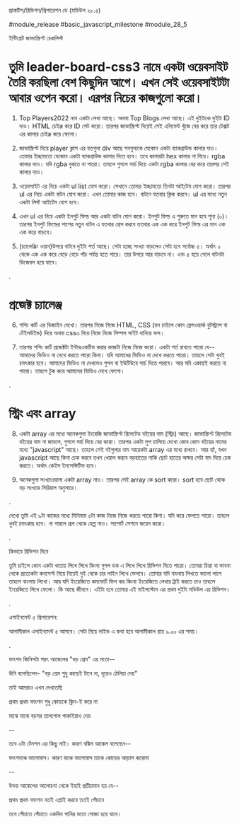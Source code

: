 প্রাকটিস/রিভিশন/প্রিপারেশন ডে (মডিউল ২৮.৫)

#module_release #basic_javascript_milestone #module_28_5



ইন্টিগ্রেট জাভাস্ক্রিপ্ট চেকলিস্ট 

# তুমি leader-board-css3 নামে একটা ওয়েবসাইট তৈরি করছিলা বেশ কিছুদিন আগে। এখন সেই ওয়েবসাইটটা আবার ওপেন করো। এরপর নিচের কাজগুলো করো। 



1. Top Players2022 নাম একটা লেখা আছে। অথবা Top Blogs লেখা আছে। এই দুইটাকে দুইটা ID দাও। HTML চেইঞ্জ করে ID সেট করো। তারপর জাভাস্ক্রিপ্ট দিয়েই সেই এলিমেন্ট খুঁজে বের করে তার টেক্সট এর কালার চেইঞ্জ করে ফেলো। 

2. জাভাস্ক্রিপ্ট দিয়ে player ক্লাস এর যতগুলা div আছে সবগুলাকে যেকোন একটা ব্যাকগ্রাউন্ড কালার দাও। তোমার ইচ্ছামতো যেকোন একটা ব্যাকগ্রাউন্ড কালার দিতে হবে। তবে কালারটা hex কালার না দিয়ে। rgba কালার দাও। যদি rgba বুঝতে না পারো। তাহলে গুগলে সার্চ দিয়ে একটা rgba কালার বের করে তারপর সেই কালার দাও।  

3. ওয়েবসাইট এর নিচে একটা ul list যোগ করো। সেখানে তোমার ইচ্ছামতো তিনটা আইটেম যোগ করো। তারপর ul এর নিচে একটা বাটন যোগ করো। এখন তোমার কাজ হবে। বাটনে যতবার ক্লিক করবে। ul এর মধ্যে নতুন একটা লিস্ট আইটেম যোগ হবে। 

4. এখন ul এর নিচে একটা ইনপুট ফিল্ড আর একটা বাটন যোগ করো। ইনপুট ফিল্ড এ শুরুতে মান হবে শূন্য (০)। তারপর ইনপুট ফিল্ডের পাশের নতুন বাটন এ যতবার প্রেস করবে ততবার এক এক করে ইনপুট ফিল্ড এর মান এক এক করে বাড়বে। 



5. (চ্যালেঞ্জিং ওয়ান)উপরে বাটনে দুইটা শর্ত আছে। সেটা হচ্ছে সংখ্যা বাড়লেও সেটা হবে সর্বোচ্চ ৫। অর্থাৎ ০ থেকে এক এক করে বেড়ে বেড়ে পাঁচ পর্যন্ত হতে পারে। তার উপরে আর বাড়বে না। এবং ৫ হয়ে গেলে বাটনটা ডিজেবল হয়ে যাবে। 

.

# প্রজেক্ট চ্যালেঞ্জ 

6. শপিং কার্ট এর ডিজাইন দেখো। তারপর নিজে নিজে HTML, CSS (মন চাইলে কোন ফ্রেমওয়ার্ক বুটস্ট্র্যাপ বা টেইলউইন্ড) দিয়ে অথবা css৩ দিয়ে নিজে নিজে সিম্পল সাইট বানিয়ে ফল। 

7. তারপর শপিং কার্ট প্রজেক্টটা ইন্টারএকটিভ করার কাজটা নিজে নিজে করো। একটা শর্ত রাখতে পারো যে-- আমাদের ভিডিও না দেখে করতে পারো কিনা। যদি আমাদের ভিডিও না দেখে করতে পারো। তাহলে সেটা খুবই চমৎকার হবে। আমাদের ভিডিও না দেখলেও গুগল বা ইউটিউবে সার্চ দিতে পারবে। আর যদি একান্তই করতে না পারো। তাহলে টুক করে আমাদের ভিডিও দেখে ফেলো। 



.



# স্ট্রিং এবং array 

8. একটা array এর মধ্যে অনেকগুলা ইংরেজি জাভাস্ক্রিপ্ট রিলেটেড বইয়ের নাম (স্ট্রিং) আছে। জাভাস্ক্রিপ্ট রিলেটেড বইয়ের নাম না জানলে, গুগলে সার্চ দিয়ে বের করো। তারপর একটা লুপ চালিয়ে দেখো কোন কোন বইয়ের নামের মধ্যে "javascript" আছে। তাহলে সেই বইগুলার নাম আরেকটা array এর মধ্যে রাখবে। আর হ্যাঁ, যখন javascript আছে কিনা চেক করবে তখন খেয়াল করবে বড়হাতের নাকি ছোট হাতের অক্ষর সেটা বাদ দিয়ে চেক করতে। অর্থাৎ কেইস ইনসেন্সিটিভ হবে। 

9. অনেকগুলা সংখ্যাওয়ালা একটা array নাও। তারপর সেই array কে sort করো। sort হবে ছোট থেকে বড় সংখ্যার সিরিয়াল অনুসারে। 



.



দেখো তুমি এই ৯টা কাজের মধ্যে মিনিমাম ৫টা কাজ নিজে নিজে করতে পারো কিনা। যদি করে ফেলতে পারো। তাহলে খুবই চমৎকার হবে। না পারলে গ্রূপ থেকে হেল্প নাও। সাপোর্ট সেশনে জয়েন করো।  



.



কিভাবে রিভিশন দিবে

তুমি চাইলে কোন একটা খাতায় লিখে লিখে কিংবা গুগল ডক এ লিখে লিখে রিভিশন দিতে পারো। তোমরা চিন্তা বা ভাবনা থেকে প্রত্যেকটা কনসেপ্ট নিয়ে নিয়েই দুই থেকে চার লাইন লিখে ফেলবে। তোমার যদি বাংলায় লিখতে ভালো লাগে তাহলে বাংলায় লিখো। আর যদি ইংরেজিতে কমফোর্ট ফিল কর কিংবা ইংরেজিতে লেখার ট্রাই করতে চাও তাহলে ইংরেজিতে লিখে ফেলো। কি আছে জীবনে। এইটা হবে তোমার এই মাইলস্টোন এর প্রথম দুইটা মডিউল এর রিভিশন। 



.





এসাইনমেন্ট ৫ প্রিপারেশন: 

আগামীকাল এসাইনমেন্ট ৫ আসবে। সেটা নিয়ে লাইভ এ কথা হবে আগামীকাল রাত ৯.০০ এর সময়। 

 

.



ফাংশন জিনিসটা শরৎ আঙ্কেলের "বড় প্রেম" এর মতো--

উনি বলেছিলেন- "বড় প্রেম শুধু কাছেই টানে না, দূরেও ঠেলিয়া দেয়"

তাই আমরাও এখন দেখতেছি 

প্রথম প্রথম ফাংশন শুধু কোডকে ক্লিন-ই করে না 

মাঝে মাঝে বড়সর তালগোল পাকাইয়াও দেয় 

--

তবে এটা টেনশন এর কিছু নাই। কারণ বঙ্কিম আঙ্কেল বলেছেন--

ফাংশনকে ভালোবাস। কারণ যাকে ভালোবাস তাকে কোডের আড়াল করোনা 

--

উভয় আঙ্কেলের আলোচনা থেকে ইহাই প্রতীয়মান হয় যে--

প্রথম প্রথম ফাংশন যতই এপ্লাই করবে ততই পেঁচাবে

তবে পেঁচাতে পেঁচাতে একদিন পানির মতো সোজা হয়ে যাবে। 



